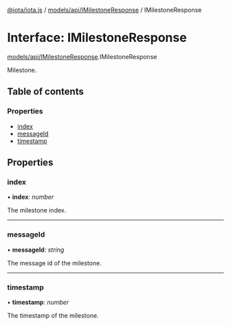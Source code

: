 [@iota/iota.js](../README.md) / [models/api/IMilestoneResponse](../modules/models_api_imilestoneresponse.md) / IMilestoneResponse

# Interface: IMilestoneResponse

[models/api/IMilestoneResponse](../modules/models_api_imilestoneresponse.md).IMilestoneResponse

Milestone.

## Table of contents

### Properties

- [index](models_api_imilestoneresponse.imilestoneresponse.md#index)
- [messageId](models_api_imilestoneresponse.imilestoneresponse.md#messageid)
- [timestamp](models_api_imilestoneresponse.imilestoneresponse.md#timestamp)

## Properties

### index

• **index**: *number*

The milestone index.

___

### messageId

• **messageId**: *string*

The message id of the milestone.

___

### timestamp

• **timestamp**: *number*

The timestamp of the milestone.

